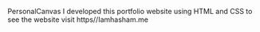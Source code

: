 PersonalCanvas
I developed this portfolio website using HTML and CSS to see the website visit https//Iamhasham.me
